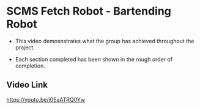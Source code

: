 # SCMS Fetch Robot - Bartending Robot

- This video demosnstrates what the group has achieved throughout the project.

- Each section completed has been shown in the rough order of completion.

Video Link
--------------------------------------------
https://youtu.be/j0EaATRQ0Yw


